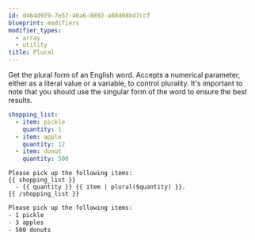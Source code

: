 ```yaml
---
id: d464d979-7e57-40a6-8892-a08d08bd7ccf
blueprint: modifiers
modifier_types:
  - array
  - utility
title: Plural
---
```

Get the plural form of an English word. Accepts a numerical parameter, either as a literal value or a variable, to control plurality. It's important to note that you should use the singular form of the word to ensure the best results.

```yaml
shopping_list:
  - item: pickle
    quantity: 1
  - item: apple
    quantity: 12
  - item: donut
    quantity: 500
```

```
Please pick up the following items:
{{ shopping_list }}
  - {{ quantity }} {{ item | plural($quantity) }}.
{{ /shopping_list }}
```

```html
Please pick up the following items:
- 1 pickle
- 3 apples
- 500 donuts
```
